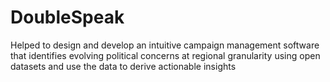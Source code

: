 # DoubleSpeak

Helped to design and develop an intuitive campaign management software that identifies evolving political concerns at regional granularity using open datasets and use the data to derive actionable insights
